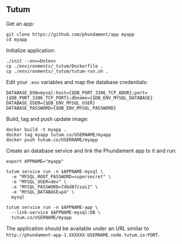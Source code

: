Tutum
-----

Get an app:

    git clone https://github.com/phundament/app myapp
    cd myapp

Initialize application:

    ./init --env=Dotenv
    cp ./environments/_tutum/Dockerfile .
    cp ./environments/_tutum/tutum-run.sh .

Edit your `.env` variables and map the database credentials:

    DATABASE_DSN=mysql:host={$DB_PORT_3306_TCP_ADDR};port={$DB_PORT_3306_TCP_PORT};dbname={$DB_ENV_MYSQL_DATABASE}
    DATABASE_USER={$DB_ENV_MYSQL_USER}
    DATABASE_PASSWORD={$DB_ENV_MYSQL_PASSWORD}

Build, tag and push update image:

    docker build -t myapp .
    docker tag myapp tutum.co/USERNAME/myapp
    docker push tutum.co/USERNAME/myapp

Create an database service and link the Phundament app to it and run:

    export APPNAME="myapp"

    tutum service run -n $APPNAME-mysql \
      -e "MYSQL_ROOT_PASSWORD=supersecret" \
      -e "MYSQL_USER=dev" \
      -e "MYSQL_PASSWORD=7dbd87csai1" \
      -e "MYSQL_DATABASE=p4" \
      mysql

    tutum service run -n $APPNAME-app \
      --link-service $APPNAME-mysql:DB \
      tutum.co/USERNAME/myapp

The application should be available under an URL similar to `http://phundament-app-1.XXXXXX-USERNAME.node.tutum.io:PORT`.
